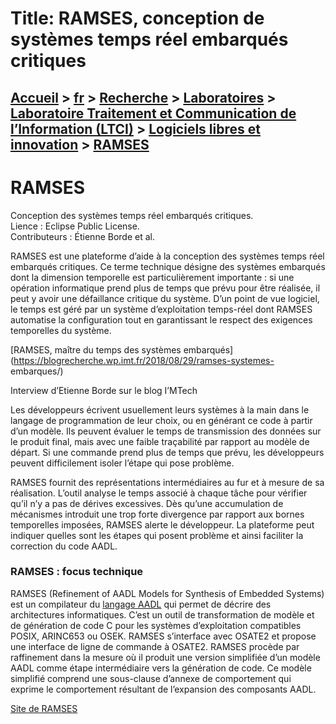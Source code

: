 # Title: RAMSES, conception de systèmes temps réel embarqués critiques

## [Accueil](https://www.telecom-paris.fr "https://www.telecom-paris.fr") > [fr](https://www.telecom-paris.fr/fr "fr") > [Recherche](https://www.telecom-paris.fr/fr/recherche "Recherche") > [Laboratoires](https://www.telecom-paris.fr/fr/recherche/labos "Laboratoires") > [Laboratoire Traitement et Communication de l’Information (LTCI)](https://www.telecom-paris.fr/fr/recherche/labos/traitement-information-ltci "Laboratoire Traitement et Communication de l’Information \(LTCI\)") > [Logiciels libres et innovation](https://www.telecom-paris.fr/fr/recherche/labos/traitement-information-ltci/logiciels-libres "Logiciels libres et innovation") > [RAMSES](https://www.telecom-paris.fr/fr/recherche/labos/traitement-information-ltci/logiciels-libres/ramses)

[](https://www.telecom-paris.fr/fr/accueil)

# RAMSES

Conception des systèmes temps réel embarqués critiques.  
Lience : Eclipse Public License.  
Contributeurs : Étienne Borde et al.  

RAMSES est une plateforme d’aide à la conception des systèmes temps réel
embarqués critiques. Ce terme technique désigne des systèmes embarqués dont la
dimension temporelle est particulièrement importante : si une opération
informatique prend plus de temps que prévu pour être réalisée, il peut y avoir
une défaillance critique du système. D’un point de vue logiciel, le temps est
géré par un système d’exploitation temps-réel dont RAMSES automatise la
configuration tout en garantissant le respect des exigences temporelles du
système.

[RAMSES, maître du temps des systèmes
embarqués](https://blogrecherche.wp.imt.fr/2018/08/29/ramses-systemes-
embarques/)

Interview d’Etienne Borde sur le blog I’MTech

Les développeurs écrivent usuellement leurs systèmes à la main dans le langage
de programmation de leur choix, ou en générant ce code à partir d’un modèle.
Ils peuvent évaluer le temps de transmission des données sur le produit final,
mais avec une faible traçabilité par rapport au modèle de départ. Si une
commande prend plus de temps que prévu, les développeurs peuvent difficilement
isoler l’étape qui pose problème.

RAMSES fournit des représentations intermédiaires au fur et à mesure de sa
réalisation. L’outil analyse le temps associé à chaque tâche pour vérifier
qu’il n’y a pas de dérives excessives. Dès qu’une accumulation de mécanismes
introduit une trop forte divergence par rapport aux bornes temporelles
imposées, RAMSES alerte le développeur. La plateforme peut indiquer quelles
sont les étapes qui posent problème et ainsi faciliter la correction du code
AADL.

### RAMSES : focus technique

RAMSES (Refinement of AADL Models for Synthesis of Embedded Systems) est un
compilateur du [langage
AADL](https://fr.wikipedia.org/wiki/Architecture_Analysis_and_Design_Language)
qui permet de décrire des architectures informatiques. C’est un outil de
transformation de modèle et de génération de code C pour les systèmes
d’exploitation compatibles POSIX, ARINC653 ou OSEK. RAMSES s’interface avec
OSATE2 et propose une interface de ligne de commande à OSATE2. RAMSES procède
par raffinement dans la mesure où il produit une version simplifiée d’un
modèle AADL comme étape intermédiaire vers la génération de code. Ce modèle
simplifié comprend une sous-clause d’annexe de comportement qui exprime le
comportement résultant de l’expansion des composants AADL.

[Site de RAMSES](https://mem4csd.telecom-paristech.fr/blog/index.php/ramses/
"Site de RAMSES")

